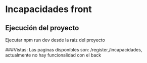 # Incapacidades front
## Ejecución del proyecto
Ejecutar npm run dev  desde la raiz del proyecto

###Vistas:
Las paginas disponibles son: /register,/incapacidades, actualmente no hay funcionalidad con el back
